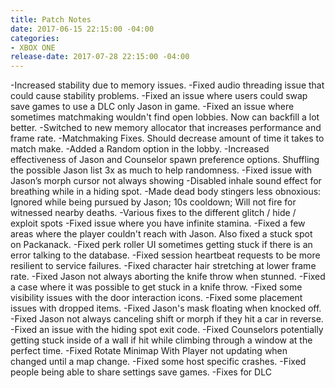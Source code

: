 ```yaml
---
title: Patch Notes
date: 2017-06-15 22:15:00 -04:00
categories:
- XBOX ONE
release-date: 2017-07-28 22:15:00 -04:00
---
```


-Increased stability due to memory issues.
-Fixed audio threading issue that could cause stability problems.
-Fixed an issue where users could swap save games to use a DLC only Jason in game.
-Fixed an issue where sometimes matchmaking wouldn't find open lobbies. Now can backfill a lot better.
-Switched to new memory allocator that increases performance and frame rate.
-Matchmaking Fixes. Should decrease amount of time it takes to match make.
-Added a Random option in the lobby.
-Increased effectiveness of Jason and Counselor spawn preference options. Shuffling the possible Jason list 3x as much to help randomness.
-Fixed issue with Jason’s morph cursor not always showing
-Disabled inhale sound effect for breathing while in a hiding spot.
-Made dead body stingers less obnoxious: Ignored while being pursued by Jason; 10s cooldown; Will not fire for witnessed nearby deaths.
-Various fixes to the different glitch / hide / exploit spots
-Fixed issue where you have infinite stamina.
-Fixed a few areas where the player couldn't reach with Jason. Also fixed a stuck spot on Packanack.
-Fixed perk roller UI sometimes getting stuck if there is an error talking to the database.
-Fixed session heartbeat requests to be more resilient to service failures.
-Fixed character hair stretching at lower frame rate.
-Fixed Jason not always aborting the knife throw when stunned.
-Fixed a case where it was possible to get stuck in a knife throw.
-Fixed some visibility issues with the door interaction icons.
-Fixed some placement issues with dropped items.
-Fixed Jason's mask floating when knocked off.
-Fixed Jason not always canceling shift or morph if they hit a car in reverse.
-Fixed an issue with the hiding spot exit code.
-Fixed Counselors potentially getting stuck inside of a wall if hit while climbing through a window at the perfect time.
-Fixed Rotate Minimap With Player not updating when changed until a map change.
-Fixed some host specific crashes.
-Fixed people being able to share settings save games.
-Fixes for DLC

